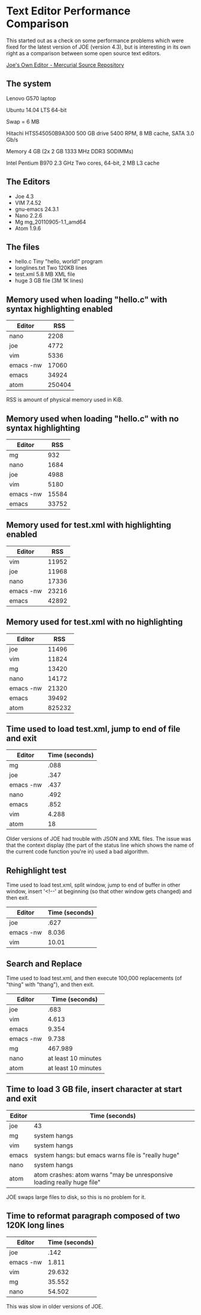 # Text Editor Performance Comparison

This started out as a check on some performance problems which were fixed
for the latest version of JOE (version 4.3), but is interesting in its own
right as a comparison between some open source text editors.

[Joe's Own Editor - Mercurial Source Repository](https://sourceforge.net/p/joe-editor/mercurial/ci/default/tree/)
 
## The system

Lenovo G570 laptop

Ubuntu 14.04 LTS 64-bit

Swap = 6 MB

Hitachi HTS545050B9A300 500 GB drive 5400 RPM, 8 MB cache, SATA 3.0 Gb/s

Memory 4 GB (2x 2 GB 1333 MHz DDR3 SODIMMs)

Intel Pentium B970 2.3 GHz Two cores, 64-bit, 2 MB L3 cache

## The Editors

* Joe 4.3
* VIM 7.4.52
* gnu-emacs 24.3.1
* Nano 2.2.6
* Mg mg_20110905-1.1_amd64
* Atom 1.9.6

## The files

* hello.c Tiny "hello, world!" program
* longlines.txt Two 120KB lines
* test.xml 5.8 MB XML file
* huge 3 GB file (3M 1K lines)

## Memory used when loading "hello.c" with syntax highlighting enabled

|Editor		|RSS|
|---------------|---|
|nano		|2208|
|joe		|4772|
|vim		|5336|
|emacs -nw	|17060|
|emacs		|34924|
|atom		|250404|

RSS is amount of physical memory used in KiB.

## Memory used when loading "hello.c" with no syntax highlighting

|Editor|RSS|
|------|---|
|mg    |932|
|nano  |1684|
|joe   |4988|
|vim   |5180|
|emacs -nw |15584|
|emacs	  |33752|

## Memory used for test.xml with highlighting enabled

|Editor|RSS|
|------|---|
|vim   |11952|
|joe   |11968|
|nano  |17336|
|emacs -nw |23216|
|emacs	  |42892|

## Memory used for test.xml with no highlighting

|Editor|RSS|
|------|---|
|joe   |11496|
|vim   |11824|
|mg    |13420|
|nano  |14172|
|emacs -nw |21320|
|emacs	  |39492|
|atom	  |825232|

## Time used to load test.xml, jump to end of file and exit

|Editor|Time (seconds)|
|------|--------------|
|mg	  |.088|
|joe	  |.347|
|emacs -nw |.437|
|nano	  |.492|
|emacs	  |.852|
|vim	  |4.288|
|atom	  |18|

Older versions of JOE had trouble with JSON and XML files.  The issue was
that the context display (the part of the status line which shows the name
of the current code function you're in) used a bad algorithm.

## Rehighlight test

Time used to load test.xml, split window, jump to end of buffer in other
window, insert '\<!--' at beginning (so that other window gets changed) and
then exit.

|Editor|Time (seconds)|
|------|---|
|joe   |.627|
|emacs -nw |8.036|
|vim	  |10.01|

## Search and Replace

Time used to load test.xml, and then execute 100,000 replacements (of "thing"
with "thang"), and then exit.

|Editor|Time (seconds)|
|------|-------|
|joe	| .683|
|vim	| 4.613|
|emacs	| 9.354|
|emacs -nw | 9.738|
|mg	| 467.989|
|nano	| at least 10 minutes|
|atom	| at least 10 minutes|

## Time to load 3 GB file, insert character at start and exit

|Editor|Time (seconds)|
|------|--------------|
|joe |43|
|mg  |system hangs|
|vim |system hangs|
|emacs |system hangs: but emacs warns file is "really huge"|
|nano  |system hangs|
|atom  |atom crashes: atom warns "may be unresponsive loading really huge file"|

JOE swaps large files to disk, so this is no problem for it.

## Time to reformat paragraph composed of two 120K long lines

|Editor|Time (seconds)|
|------|--------------|
|joe	 |.142|
|emacs -nw|1.811|
|vim	 |29.632|
|mg	 |35.552|
|nano	 |54.502|

This was slow in older versions of JOE.

